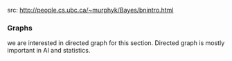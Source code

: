 src: http://people.cs.ubc.ca/~murphyk/Bayes/bnintro.html

### Graphs
we are interested in directed graph for this section. Directed graph is mostly important in AI and statistics. 
